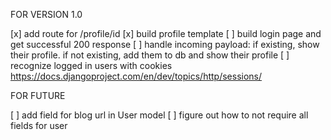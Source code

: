 FOR VERSION 1.0

[x] add route for /profile/id
[x] build profile template
[ ] build login page and get successful 200 response
[ ] handle incoming payload: if existing, show their profile. if not existing, add them to db and show their profile
[ ] recognize logged in users with cookies https://docs.djangoproject.com/en/dev/topics/http/sessions/

FOR FUTURE

[ ] add field for blog url in User model
[ ] figure out how to not require all fields for user